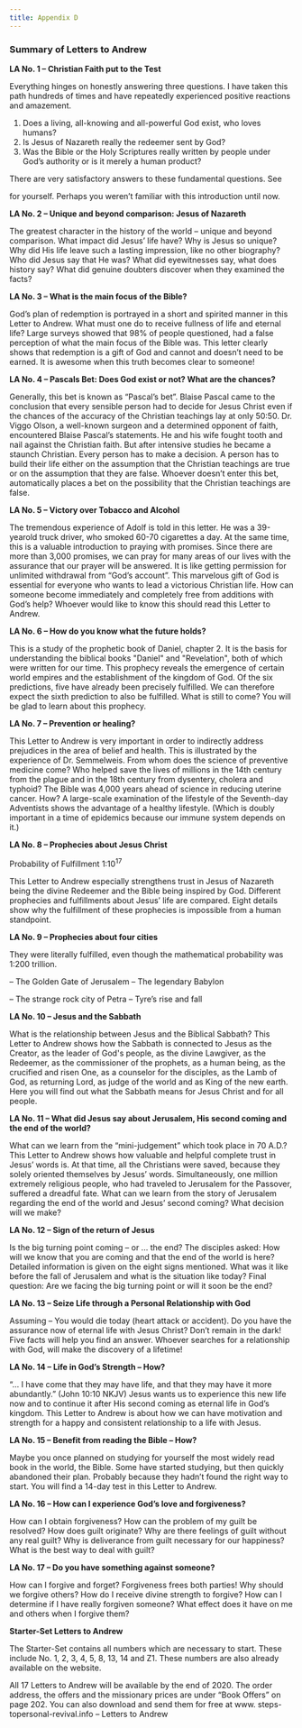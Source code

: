 ```yaml
---
title: Appendix D
---
```


### Summary of Letters to Andrew

**LA No. 1 – Christian Faith put to the Test**

Everything hinges on honestly answering three questions. I have taken this path hundreds of times and have repeatedly experienced positive reactions and amazement.

1. Does a living, all-knowing and all-powerful God exist, who loves humans?
2. Is Jesus of Nazareth really the redeemer sent by God?
3. Was the Bible or the Holy Scriptures really written by people under God’s authority or is it merely a human product?

There are very satisfactory answers to these fundamental questions. See

for yourself. Perhaps you weren’t familiar with this introduction until now.

**LA No. 2 – Unique and beyond comparison: Jesus of Nazareth**

The greatest character in the history of the world – unique and beyond comparison. What impact did Jesus’ life have? Why is Jesus so unique? Why did His life leave such a lasting impression, like no other biography? Who did Jesus say that He was? What did eyewitnesses say, what does history say? What did genuine doubters discover when they examined the facts?

**LA No. 3 – What is the main focus of the Bible?**

God’s plan of redemption is portrayed in a short and spirited manner in this Letter to Andrew. What must one do to receive fullness of life and eternal life? Large surveys showed that 98% of people questioned, had a false perception of what the main focus of the Bible was. This letter clearly shows that redemption is a gift of God and cannot and doesn’t need to be earned. It is awesome when this truth becomes clear to someone!

**LA No. 4 – Pascals Bet: Does God exist or not? What are the chances?**

Generally, this bet is known as “Pascal’s bet”. Blaise Pascal came to the conclusion that every sensible person had to decide for Jesus Christ even if the chances of the accuracy of the Christian teachings lay at only 50:50. Dr. Viggo Olson, a well-known surgeon and a determined opponent of faith, encountered Blaise Pascal’s statements. He and his wife fought tooth and nail against the Christian faith. But after intensive studies he became a staunch Christian. Every person has to make a decision. A person has to build their life either on the assumption that the Christian teachings are true or on the assumption that they are false. Whoever doesn’t enter this bet, automatically places a bet on the possibility that the Christian teachings are false.

**LA No. 5 – Victory over Tobacco and Alcohol**

The tremendous experience of Adolf is told in this letter. He was a 39-yearold truck driver, who smoked 60-70 cigarettes a day. At the same time, this is a valuable introduction to praying with promises. Since there are more than 3,000 promises, we can pray for many areas of our lives with the assurance that our prayer will be answered. It is like getting permission for unlimited withdrawal from “God’s account”. This marvelous gift of God is essential for everyone who wants to lead a victorious Christian life. How can someone become immediately and completely free from additions with God’s help? Whoever would like to know this should read this Letter to Andrew.

**LA No. 6 – How do you know what the future holds?**

This is a study of the prophetic book of Daniel, chapter 2. It is the basis for understanding the biblical books "Daniel" and "Revelation", both of which were written for our time. This prophecy reveals the emergence of certain world empires and the establishment of the kingdom of God. Of the six predictions, five have already been precisely fulfilled. We can therefore expect the sixth prediction to also be fulfilled. What is still to come? You will be glad to learn about this prophecy.

**LA No. 7 – Prevention or healing?**

This Letter to Andrew is very important in order to indirectly address prejudices in the area of belief and health. This is illustrated by the experience of Dr. Semmelweis. From whom does the science of preventive medicine come? Who helped save the lives of millions in the 14th century from the plague and in the 18th century from dysentery, cholera and typhoid? The Bible was 4,000 years ahead of science in reducing uterine cancer. How? A large-scale examination of the lifestyle of the Seventh-day Adventists shows the advantage of a healthy lifestyle. (Which is doubly important in a time of epidemics because our immune system depends on it.)

**LA No. 8 – Prophecies about Jesus Christ**

Probability of Fulfillment 1:10<sup>17</sup>

This Letter to Andrew especially strengthens trust in Jesus of Nazareth being the divine Redeemer and the Bible being inspired by God. Different prophecies and fulfillments about Jesus’ life are compared. Eight details show why the fulfillment of these prophecies is impossible from a human standpoint.

**LA No. 9 – Prophecies about four cities**

They were literally fulfilled, even though the mathematical probability was 1:200 trillion.

– The Golden Gate of Jerusalem – The legendary Babylon

– The strange rock city of Petra – Tyre’s rise and fall

**LA No. 10 – Jesus and the Sabbath**

What is the relationship between Jesus and the Biblical Sabbath? This Letter to Andrew shows how the Sabbath is connected to Jesus as the Creator, as the leader of God's people, as the divine Lawgiver, as the Redeemer, as the commissioner of the prophets, as a human being, as the crucified and risen One, as a counselor for the disciples, as the Lamb of God, as returning Lord, as judge of the world and as King of the new earth. Here you will find out what the Sabbath means for Jesus Christ and for all people.

**LA No. 11 – What did Jesus say about Jerusalem, His second coming and the end of the world?**

What can we learn from the “mini-judgement” which took place in 70 A.D.? This Letter to Andrew shows how valuable and helpful complete trust in Jesus’ words is. At that time, all the Christians were saved, because they solely oriented themselves by Jesus’ words. Simultaneously, one million extremely religious people, who had traveled to Jerusalem for the Passover, suffered a dreadful fate. What can we learn from the story of Jerusalem regarding the end of the world and Jesus’ second coming? What decision will we make?

**LA No. 12 – Sign of the return of Jesus**

Is the big turning point coming – or ... the end? The disciples asked: How will we know that you are coming and that the end of the world is here? Detailed information is given on the eight signs mentioned. What was it like before the fall of Jerusalem and what is the situation like today? Final question: Are we facing the big turning point or will it soon be the end?

**LA No. 13 – Seize Life through a Personal Relationship with God**

Assuming – You would die today (heart attack or accident). Do you have the assurance now of eternal life with Jesus Christ? Don’t remain in the dark! Five facts will help you find an answer. Whoever searches for a relationship with God, will make the discovery of a lifetime!

**LA No. 14 – Life in God’s Strength – How?**

“... I have come that they may have life, and that they may have it more abundantly.” (John 10:10 NKJV) Jesus wants us to experience this new life now and to continue it after His second coming as eternal life in God’s kingdom. This Letter to Andrew is about how we can have motivation and strength for a happy and consistent relationship to a life with Jesus.

**LA No. 15 – Benefit from reading the Bible – How?**

Maybe you once planned on studying for yourself the most widely read book in the world, the Bible. Some have started studying, but then quickly abandoned their plan. Probably because they hadn’t found the right way to start. You will find a 14-day test in this Letter to Andrew.

**LA No. 16 – How can I experience God’s love and forgiveness?**

How can I obtain forgiveness? How can the problem of my guilt be resolved? How does guilt originate? Why are there feelings of guilt without any real guilt? Why is deliverance from guilt necessary for our happiness? What is the best way to deal with guilt?

**LA No. 17 – Do you have something against someone?**

How can I forgive and forget? Forgiveness frees both parties! Why should we forgive others? How do I receive divine strength to forgive? How can I determine if I have really forgiven someone? What effect does it have on me and others when I forgive them?

**Starter-Set Letters to Andrew**

The Starter-Set contains all numbers which are necessary to start. These include No. 1, 2, 3, 4, 5, 8, 13, 14 and Z1. These numbers are also already available on the website.

All 17 Letters to Andrew will be available by the end of 2020. The order address, the offers and the missionary prices are under “Book Offers” on page 202. You can also download and send them for free at www. steps-topersonal-revival.info – Letters to Andrew